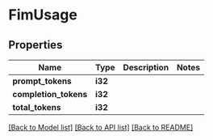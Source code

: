 # FimUsage

## Properties

Name | Type | Description | Notes
------------ | ------------- | ------------- | -------------
**prompt_tokens** | **i32** |  | 
**completion_tokens** | **i32** |  | 
**total_tokens** | **i32** |  | 

[[Back to Model list]](../README.md#documentation-for-models) [[Back to API list]](../README.md#documentation-for-api-endpoints) [[Back to README]](../README.md)


